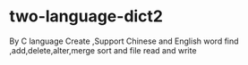 # two-language-dict2
By C language Create ,Support Chinese and English word find ,add,delete,alter,merge sort and file read and write
